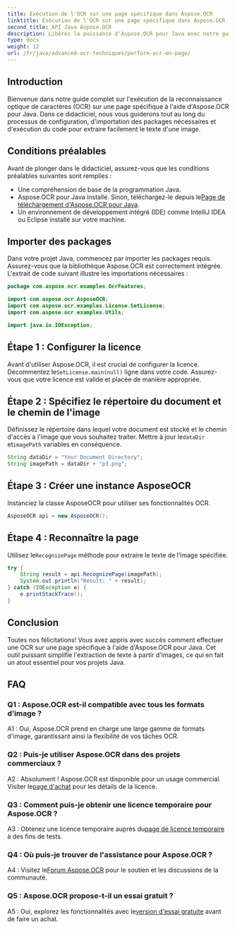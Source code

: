 ```yaml
---
title: Exécution de l'OCR sur une page spécifique dans Aspose.OCR
linktitle: Exécution de l'OCR sur une page spécifique dans Aspose.OCR
second_title: API Java Aspose.OCR
description: Libérez la puissance d'Aspose.OCR pour Java avec notre guide étape par étape sur l'exécution de l'OCR sur des pages spécifiques. Extrayez facilement du texte à partir d'images et améliorez vos projets Java.
type: docs
weight: 12
url: /fr/java/advanced-ocr-techniques/perform-ocr-on-page/
---
```

## Introduction

Bienvenue dans notre guide complet sur l'exécution de la reconnaissance optique de caractères (OCR) sur une page spécifique à l'aide d'Aspose.OCR pour Java. Dans ce didacticiel, nous vous guiderons tout au long du processus de configuration, d'importation des packages nécessaires et d'exécution du code pour extraire facilement le texte d'une image.

## Conditions préalables

Avant de plonger dans le didacticiel, assurez-vous que les conditions préalables suivantes sont remplies :

- Une compréhension de base de la programmation Java.
-  Aspose.OCR pour Java installé. Sinon, téléchargez-le depuis le[Page de téléchargement d'Aspose.OCR pour Java](https://releases.aspose.com/ocr/java/).
- Un environnement de développement intégré (IDE) comme IntelliJ IDEA ou Eclipse installé sur votre machine.

## Importer des packages

Dans votre projet Java, commencez par importer les packages requis. Assurez-vous que la bibliothèque Aspose.OCR est correctement intégrée. L'extrait de code suivant illustre les importations nécessaires :

```java
package com.aspose.ocr.examples.OcrFeatures;

import com.aspose.ocr.AsposeOCR;
import com.aspose.ocr.examples.License.SetLicense;
import com.aspose.ocr.examples.Utils;

import java.io.IOException;
```

## Étape 1 : Configurer la licence

 Avant d'utiliser Aspose.OCR, il est crucial de configurer la licence. Décommentez le`SetLicense.main(null)` ligne dans votre code. Assurez-vous que votre licence est valide et placée de manière appropriée.

## Étape 2 : Spécifiez le répertoire du document et le chemin de l'image

Définissez le répertoire dans lequel votre document est stocké et le chemin d'accès à l'image que vous souhaitez traiter. Mettre à jour le`dataDir` et`imagePath` variables en conséquence.

```java
String dataDir = "Your Document Directory";
String imagePath = dataDir + "p3.png";
```

## Étape 3 : Créer une instance AsposeOCR

Instanciez la classe AsposeOCR pour utiliser ses fonctionnalités OCR.

```java
AsposeOCR api = new AsposeOCR();
```

## Étape 4 : Reconnaître la page

 Utilisez le`RecognizePage` méthode pour extraire le texte de l’image spécifiée.

```java
try {
    String result = api.RecognizePage(imagePath);
    System.out.println("Result: " + result);
} catch (IOException e) {
    e.printStackTrace();
}
```

## Conclusion

Toutes nos félicitations! Vous avez appris avec succès comment effectuer une OCR sur une page spécifique à l'aide d'Aspose.OCR pour Java. Cet outil puissant simplifie l'extraction de texte à partir d'images, ce qui en fait un atout essentiel pour vos projets Java.

## FAQ

### Q1 : Aspose.OCR est-il compatible avec tous les formats d’image ?

A1 : Oui, Aspose.OCR prend en charge une large gamme de formats d'image, garantissant ainsi la flexibilité de vos tâches OCR.

### Q2 : Puis-je utiliser Aspose.OCR dans des projets commerciaux ?

 A2 : Absolument ! Aspose.OCR est disponible pour un usage commercial. Visiter le[page d'achat](https://purchase.aspose.com/buy) pour les détails de la licence.

### Q3 : Comment puis-je obtenir une licence temporaire pour Aspose.OCR ?

 A3 : Obtenez une licence temporaire auprès du[page de licence temporaire](https://purchase.aspose.com/temporary-license/) à des fins de tests.

### Q4 : Où puis-je trouver de l'assistance pour Aspose.OCR ?

 A4 : Visitez le[Forum Aspose.OCR](https://forum.aspose.com/c/ocr/16) pour le soutien et les discussions de la communauté.

### Q5 : Aspose.OCR propose-t-il un essai gratuit ?

 A5 : Oui, explorez les fonctionnalités avec le[version d'essai gratuite](https://releases.aspose.com/) avant de faire un achat.